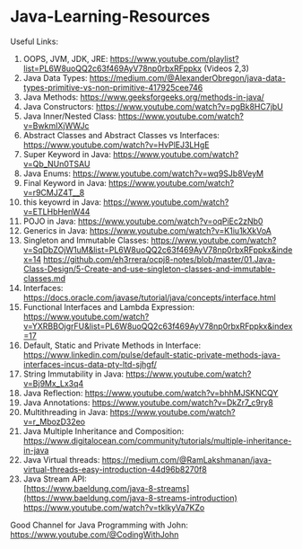 # Java-Learning-Resources

Useful Links:

1. OOPS, JVM, JDK, JRE: https://www.youtube.com/playlist?list=PL6W8uoQQ2c63f469AyV78np0rbxRFppkx (Videos 2,3)
2. Java Data Types: https://medium.com/@AlexanderObregon/java-data-types-primitive-vs-non-primitive-417925cee746
3. Java Methods: https://www.geeksforgeeks.org/methods-in-java/
4. Java Constructors: https://www.youtube.com/watch?v=pgBk8HC7jbU
5. Java Inner/Nested Class: https://www.youtube.com/watch?v=BwkmIXjWWJc
6. Abstract Classes and Abstract Classes vs Interfaces: https://www.youtube.com/watch?v=HvPlEJ3LHgE
7. Super Keyword in Java: https://www.youtube.com/watch?v=Qb_NUn0TSAU
8. Java Enums: https://www.youtube.com/watch?v=wq9SJb8VeyM
9. Final Keyword in Java: https://www.youtube.com/watch?v=r9CMJZ4T__8
10. this keyowrd in Java: https://www.youtube.com/watch?v=ETLHbHenW44
11. POJO in Java: https://www.youtube.com/watch?v=oqPiEc2zNb0
12. Generics in Java: https://www.youtube.com/watch?v=K1iu1kXkVoA
13. Singleton and Immutable Classes: 
    https://www.youtube.com/watch?v=SqDbZOjW1uM&list=PL6W8uoQQ2c63f469AyV78np0rbxRFppkx&index=14
    https://github.com/eh3rrera/ocpj8-notes/blob/master/01.Java-Class-Design/5-Create-and-use-singleton-classes-and-immutable-classes.md
14. Interfaces: https://docs.oracle.com/javase/tutorial/java/concepts/interface.html
15. Functional Interfaces and Lambda Expression: https://www.youtube.com/watch?v=YXRBBOjgrFU&list=PL6W8uoQQ2c63f469AyV78np0rbxRFppkx&index=17
16. Default, Static and Private Methods in Interface: https://www.linkedin.com/pulse/default-static-private-methods-java-interfaces-incus-data-pty-ltd-sjhgf/
17. String Immutability in Java: https://www.youtube.com/watch?v=Bj9Mx_Lx3q4
18. Java Reflection: https://www.youtube.com/watch?v=bhhMJSKNCQY
19. Java Annotations: https://www.youtube.com/watch?v=DkZr7_c9ry8
20. Multithreading in Java: https://www.youtube.com/watch?v=r_MbozD32eo
21. Java Multiple Inheritance and Composition: https://www.digitalocean.com/community/tutorials/multiple-inheritance-in-java
22. Java Virtual threads: https://medium.com/@RamLakshmanan/java-virtual-threads-easy-introduction-44d96b8270f8
23. Java Stream API: <br> [https://www.baeldung.com/java-8-streams](https://www.baeldung.com/java-8-streams-introduction) <br> https://www.youtube.com/watch?v=tklkyVa7KZo

Good Channel for Java
Programming with John: https://www.youtube.com/@CodingWithJohn
